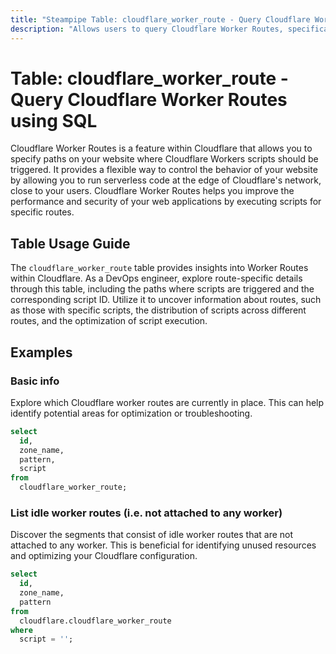 ```yaml
---
title: "Steampipe Table: cloudflare_worker_route - Query Cloudflare Worker Routes using SQL"
description: "Allows users to query Cloudflare Worker Routes, specifically the routes on which workers are triggered, providing insights into worker distribution and route coverage."
---
```


# Table: cloudflare_worker_route - Query Cloudflare Worker Routes using SQL

Cloudflare Worker Routes is a feature within Cloudflare that allows you to specify paths on your website where Cloudflare Workers scripts should be triggered. It provides a flexible way to control the behavior of your website by allowing you to run serverless code at the edge of Cloudflare's network, close to your users. Cloudflare Worker Routes helps you improve the performance and security of your web applications by executing scripts for specific routes.

## Table Usage Guide

The `cloudflare_worker_route` table provides insights into Worker Routes within Cloudflare. As a DevOps engineer, explore route-specific details through this table, including the paths where scripts are triggered and the corresponding script ID. Utilize it to uncover information about routes, such as those with specific scripts, the distribution of scripts across different routes, and the optimization of script execution.

## Examples

### Basic info
Explore which Cloudflare worker routes are currently in place. This can help identify potential areas for optimization or troubleshooting.

```sql
select
  id,
  zone_name,
  pattern,
  script
from
  cloudflare_worker_route;
```

### List idle worker routes (i.e. not attached to any worker)
Discover the segments that consist of idle worker routes that are not attached to any worker. This is beneficial for identifying unused resources and optimizing your Cloudflare configuration.

```sql
select
  id,
  zone_name,
  pattern
from
  cloudflare.cloudflare_worker_route
where
  script = '';
```